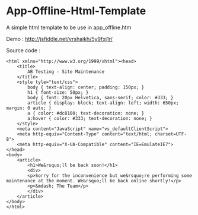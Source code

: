 # App-Offline-Html-Template
A simple html template to be use in app_offline.htm

Demo : http://jsfiddle.net/yrshaikh/5y9fxj1r/

Source code : 

<!DOCTYPE HTML PUBLIC "-//W3C//DTD XHTML 1.0 Transitional//EN" "http://www.w3.org/TR/xhtml1/DTD/xhtml1-transitional.dtd">
	<html xmlns="http://www.w3.org/1999/xhtml"><head>
		<title>
			AB Testing - Site Maintenance
		</title>	
		<style tyle="text/css">
		 	body { text-align: center; padding: 150px; }
			h1 { font-size: 50px; }
			body { font: 20px Helvetica, sans-serif; color: #333; }
			article { display: block; text-align: left; width: 650px; margin: 0 auto; }
			a { color: #dc8100; text-decoration: none; }
			a:hover { color: #333; text-decoration: none; } 
		</style>
		<meta content="JavaScript" name="vs_defaultClientScript">
		<meta http-equiv="Content-Type" content="text/html; charset=UTF-8">
		<meta http-equiv="X-UA-Compatible" content="IE=EmulateIE7">
	</head>
	<body>
		<article>
			<h1>We&rsquo;ll be back soon!</h1>
			<div>
			<p>Sorry for the inconvenience but we&rsquo;re performing some maintenance at the moment. We&rsquo;ll be back online shortly!</p>
			<p>&mdash; The Team</p>
			</div>
		</article> 
	</body>
	</html>
